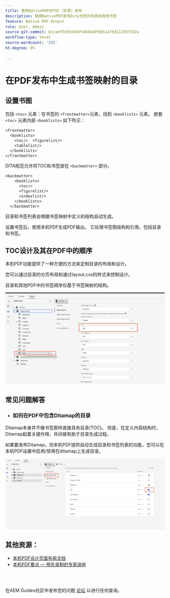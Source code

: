 ```yaml
---
title: 使用NativePDF的TOC（目录）发布
description: 使用NativePDF发布Dita书签的目录和其他书签
feature: Native PDF Output
role: User, Admin
source-git-commit: 6ccaef5d35d492fe8dbe0f8b52af8d11258f3d2a
workflow-type: tm+mt
source-wordcount: '255'
ht-degree: 0%

---
```


# 在PDF发布中生成书签映射的目录

## 设置书图

包括 `<toc>`  元素：在书签的 `<frontmatter>`元素，找到 `<booklists>` 元素。  嵌套 `<toc>` 元素内部 `<booklists>` 如下所示：

```
<frontmatter>
  <booklists>
    <toc/>  <figurelist/>
    <tablelist/>
  </booklists>
</frontmatter>
```

DITA规范允许将TOC和书签放在 `<backmatter>` 部分。


```
<backmatter>
    <booklists>
      <toc/>
      <figurelist/>
      <indexlist/>
    </booklists>
  </backmatter>
```

目录和书签列表会根据书签映射中定义的结构自动生成。

设置书签后，使用本机PDF生成PDF输出。 它处理书签图结构和引用，包括目录和书签。

## TOC设计及其在PDF中的顺序

本机PDF功能提供了一种方便的方法来定制目录的布局和设计。

您可以通过目录的分页布局和通过layout.css的样式来控制设计。

目录和其他PDF中的书签顺序仅基于书签映射的结构。

![toc](../assets/publishing/toc.png)


## 常见问题解答

- ### 如何在PDF中包含Ditamap的目录

Ditamap本身并不像书签那样直接具有目录(TOC)。 但是，在定义内容结构时，Ditamap起着关键作用，并间接有助于目录生成过程。

如果要发布Ditamap，则本机PDF提供自动生成目录和书签列表的功能，您可以在本机PDF设置中启用/禁用在ditamap上生成目录。

![启用禁用目录](../assets/publishing/pageorder.png)

## 其他资源：

- [本机PDF设计页面布局文档](https://experienceleague.adobe.com/en/docs/experience-manager-guides/using/install-guide/on-prem-ig/output-gen-config/config-native-pdf-publish/design-page-layout)
- [本机PDF要点 — 预先录制的专家讲座](https://experienceleague.adobe.com/en/docs/experience-manager-guides/using/knowledge-base/expert-session/native-pdf-publishing-essentials-feb23)

<br>
<br>

在AEM Guides社区中发布您的问题 [论坛](https://experienceleaguecommunities.adobe.com/t5/experience-manager-guides/ct-p/aem-xml-documentation) 以进行任何查询。


